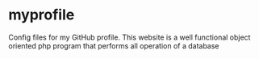 # myprofile
Config files for my GitHub profile.
This website is a well functional object oriented php program that performs all operation of a database
